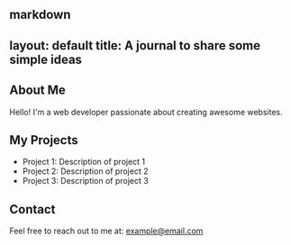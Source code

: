 markdown
---
layout: default
title: A journal to share some simple ideas
---

## About Me

Hello! I'm a web developer passionate about creating awesome websites.

## My Projects

- Project 1: Description of project 1
- Project 2: Description of project 2
- Project 3: Description of project 3

## Contact

Feel free to reach out to me at: [example@email.com](mailto:example@email.com)